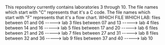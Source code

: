 This repository currently contains laboratories 3 through 10.
The file names which start with "C" represents that it's a C code.
The file names which start with "F" represents that it's a flow chart.
WHICH FILE WHICH LAB:
files between 01 and 06 -----> lab 3
files between 07 and 13 -----> lab 4
files between 14 and 16 -----> lab 5
files between 17 and 20 -----> lab 6
files between 21 and 26 -----> lab 7
files between 27 and 31 -----> lab 8
files between 32 and 36 -----> lab 9
files between 37 and 40 -----> lab 10
